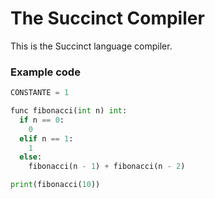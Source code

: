 # The Succinct Compiler
This is the Succinct language compiler.

### Example code
```python
CONSTANTE = 1

func fibonacci(int n) int:
  if n == 0:
    0
  elif n == 1:
    1
  else:
    fibonacci(n - 1) + fibonacci(n - 2)

print(fibonacci(10))
```
